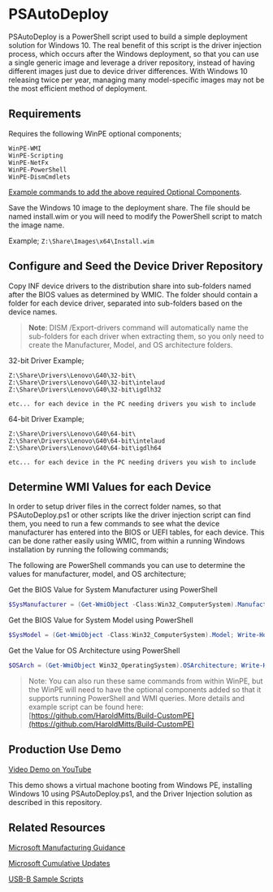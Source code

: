 # PSAutoDeploy

PSAutoDeploy is a PowerShell script used to build a simple deployment solution for Windows 10. The real benefit of this script is the driver injection process, which occurs after the Windows deployment, so that you can use a single generic image and leverage a driver repository, instead of having different images just due to device driver differences. With Windows 10 releasing twice per year, managing many model-specific images may not be the most efficient method of deployment.

## Requirements

Requires the following WinPE optional components;

    WinPE-WMI
    WinPE-Scripting
    WinPE-NetFx
    WinPE-PowerShell
    WinPE-DismCmdlets

[Example commands to add the above required Optional Components](https://github.com/HaroldMitts/Build-CustomPE).

Save the Windows 10 image to the deployment share. The file should be named install.wim or you will need to modify the PowerShell script to match the image name.

Example; `Z:\Share\Images\x64\Install.wim`

## Configure and Seed the Device Driver Repository

Copy INF device drivers to the distribution share into sub-folders named after the BIOS values as determined by WMIC. The folder should contain a folder for each device driver, separated into sub-folders based on the device names.

> **Note**: DISM /Export-drivers command will automatically name the sub-folders for each driver when extracting them, so you only need to create the Manufacturer, Model, and OS architecture folders.

32-bit Driver Example;

    Z:\Share\Drivers\Lenovo\G40\32-bit\
    Z:\Share\Drivers\Lenovo\G40\32-bit\intelaud
    Z:\Share\Drivers\Lenovo\G40\32-bit\igdlh32

    etc... for each device in the PC needing drivers you wish to include

64-bit Driver Example;

    Z:\Share\Drivers\Lenovo\G40\64-bit\
    Z:\Share\Drivers\Lenovo\G40\64-bit\intelaud
    Z:\Share\Drivers\Lenovo\G40\64-bit\igdlh64

    etc... for each device in the PC needing drivers you wish to include

## Determine WMI Values for each Device

In order to setup driver files in the correct folder names, so that PSAutoDeploy.ps1 or other scripts like the driver injection script can find them, you need to run a few commands to see what the device manufacturer has entered into the BIOS or UEFI tables, for each device. This can be done rather easily using WMIC, from within a running Windows installation by running the following commands;

The following are PowerShell commands you can use to determine the values for manufacturer, model, and OS architecture;

Get the BIOS Value for System Manufacturer using PowerShell

```powershell
$SysManufacturer = (Get-WmiObject -Class:Win32_ComputerSystem).Manufacturer; Write-Host "PC Manufacturer: " -NoNewline; Write-Host "$SysManufacturer"`
```

Get the BIOS Value for System Model using PowerShell

```powershell
$SysModel = (Get-WmiObject -Class:Win32_ComputerSystem).Model; Write-Host "PC Model: " -NoNewline; Write-Host "$SysModel"
```

Get the Value for OS Architecture using PowerShell

```powershell
$OSArch = (Get-WmiObject Win32_OperatingSystem).OSArchitecture; Write-Host "OS Architecture: " -NoNewline; Write-Host "$OSArch"
```


> Note: You can also run these same commands from within WinPE, but the WinPE will need to have the optional components added so that it supports running PowerShell and WMI queries. More details and example script can be found here: [https://github.com/HaroldMitts/Build-CustomPE](https://github.com/HaroldMitts/Build-CustomPE)

## Production Use Demo

[Video Demo on YouTube](https://youtu.be/fvQIX2seKTQ)

This demo shows a virtual machone booting from Windows PE, installing Windows 10 using PSAutoDeploy.ps1, and the Driver Injection solution as described in this repository.

## Related Resources

[Microsoft Manufacturing Guidance](https://docs.microsoft.com/en-us/windows-hardware/manufacture/desktop/index)

[Microsoft Cumulative Updates](http://www.catalog.update.microsoft.com/Search.aspx?q=windows%2010%20cumulative%20update)

[USB-B Sample Scripts](https://go.microsoft.com/fwlink/?linkid=872894)
